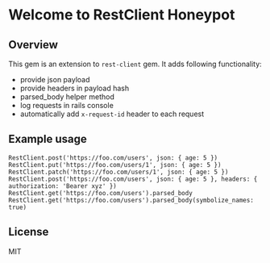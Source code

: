 # Welcome to RestClient Honeypot

## Overview

This gem is an extension to `rest-client` gem. It adds following functionality:

- provide json payload
- provide headers in payload hash
- parsed_body helper method
- log requests in rails console
- automatically add `x-request-id` header to each request

## Example usage

    RestClient.post('https://foo.com/users', json: { age: 5 })
    RestClient.put('https://foo.com/users/1', json: { age: 5 })
    RestClient.patch('https://foo.com/users/1', json: { age: 5 })
    RestClient.post('https://foo.com/users', json: { age: 5 }, headers: { authorization: 'Bearer xyz' })
    RestClient.get('https://foo.com/users').parsed_body
    RestClient.get('https://foo.com/users').parsed_body(symbolize_names: true)

## License

MIT
